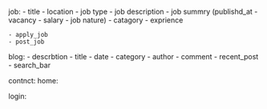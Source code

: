 job: 
    - title
    - location 
    - job type 
    - job description 
    - job summry (publishd_at - vacancy - salary - job nature) 
    - catagory 
    - exprience

    - apply_job
    - post_job

blog: 
    - descrbtion 
    - title 
    - date 
    - category 
    - author 
    - comment 
    - recent_post 
    - search_bar

contnct:
home:

login:



